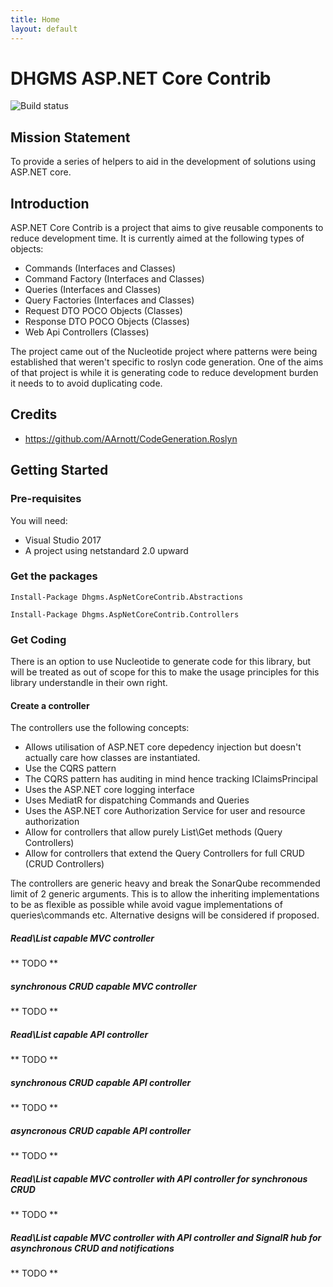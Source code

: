 ```yaml
---
title: Home
layout: default
---
```

# DHGMS ASP.NET Core Contrib

![Build status](https://ci.appveyor.com/api/projects/status/jk9v57hxjj0mi6t4?svg=true)

## Mission Statement

To provide a series of helpers to aid in the development of solutions using ASP.NET core.

## Introduction

ASP.NET Core Contrib is a project that aims to give reusable components to reduce development time. It is currently aimed at the following types of objects:

* Commands (Interfaces and Classes)
* Command Factory (Interfaces and Classes)
* Queries (Interfaces and Classes)
* Query Factories (Interfaces and Classes)
* Request DTO POCO Objects (Classes)
* Response DTO POCO Objects (Classes)
* Web Api Controllers (Classes)

The project came out of the Nucleotide project where patterns were being established that weren't specific to roslyn code generation. One of the aims of that project is while it is generating code to reduce development burden it needs to to avoid duplicating code.

## Credits

* https://github.com/AArnott/CodeGeneration.Roslyn

## Getting Started

### Pre-requisites

You will need:
* Visual Studio 2017
* A project using netstandard 2.0 upward

### Get the packages

` Install-Package Dhgms.AspNetCoreContrib.Abstractions `

` Install-Package Dhgms.AspNetCoreContrib.Controllers `

### Get Coding

<div class="alert alert-info" role="alert">
  There is an option to use Nucleotide to generate code for this library, but will be treated as out of scope for this to make the usage principles for this library understandle in their own right.
</div>

#### Create a controller

The controllers use the following concepts:

* Allows utilisation of ASP.NET core depedency injection but doesn't actually care how classes are instantiated.
* Use the CQRS pattern
* The CQRS pattern has auditing in mind hence tracking IClaimsPrincipal
* Uses the ASP.NET core logging interface
* Uses MediatR for dispatching Commands and Queries
* Uses the ASP.NET core Authorization Service for user and resource authorization
* Allow for controllers that allow purely List\Get methods (Query Controllers)
* Allow for controllers that extend the Query Controllers for full CRUD (CRUD Controllers)

<div class="alert alert-info" role="alert">
  The controllers are generic heavy and break the SonarQube recommended limit of 2 generic arguments. This is to allow the inheriting implementations to be as flexible as possible while avoid vague implementations of queries\commands etc. Alternative designs will be considered if proposed.
</div>

##### Read\List capable MVC controller

** TODO **

##### synchronous CRUD capable MVC controller

** TODO **

##### Read\List capable API controller

** TODO **

##### synchronous CRUD capable API controller

** TODO **

##### asyncronous CRUD capable API controller

** TODO **

##### Read\List capable MVC controller with API controller for synchronous CRUD

** TODO **

##### Read\List capable MVC controller with API controller and SignalR hub for asynchronous CRUD and notifications

** TODO **